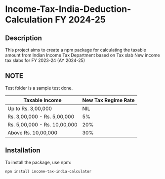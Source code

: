 # Income-Tax-India-Deduction-Calculation  FY 2024-25

## Description
This project aims to create a npm package for calculating the taxable amount from Indian Income Tax Department based on Tax slab 
New income tax slabs for FY 2023-24 (AY 2024-25)

## NOTE
Test folder is a sample test done.

| Taxable Income | New Tax Regime Rate |
|---|---|
| Up to Rs. 3,00,000 | NIL |
| Rs. 3,00,000 - Rs. 5,00,000 | 5% |
| Rs. 5,00,000 - Rs. 10,00,000 | 20% |
| Above Rs. 10,00,000 | 30% |

## Installation

To install the package, use npm:

```bash
npm install income-tax-india-calculator




